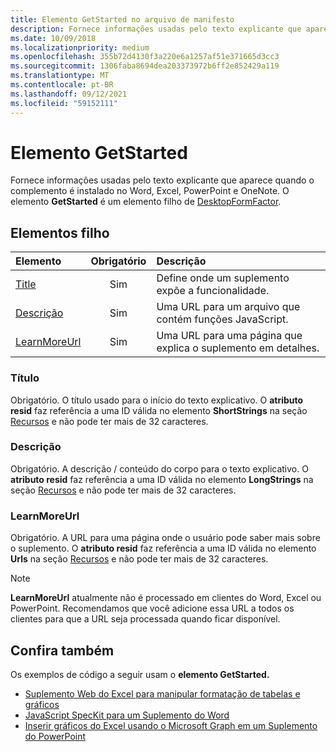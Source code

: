 ```yaml
---
title: Elemento GetStarted no arquivo de manifesto
description: Fornece informações usadas pelo texto explicante que aparece quando o complemento é instalado no Word, Excel, PowerPoint e OneNote.
ms.date: 10/09/2018
ms.localizationpriority: medium
ms.openlocfilehash: 355b72d4130f3a220e6a1257af51e371665d3cc3
ms.sourcegitcommit: 1306faba8694dea203373972b6ff2e852429a119
ms.translationtype: MT
ms.contentlocale: pt-BR
ms.lasthandoff: 09/12/2021
ms.locfileid: "59152111"
---
```

# <a name="getstarted-element"></a>Elemento GetStarted

Fornece informações usadas pelo texto explicante que aparece quando o complemento é instalado no Word, Excel, PowerPoint e OneNote. O elemento **GetStarted** é um elemento filho de [DesktopFormFactor](desktopformfactor.md).

## <a name="child-elements"></a>Elementos filho

| Elemento                       | Obrigatório | Descrição                                        |
|:------------------------------|:--------:|:---------------------------------------------------|
| [Title](#title)               | Sim      | Define onde um suplemento expõe a funcionalidade.     |
| [Descrição](#description)   | Sim      | Uma URL para um arquivo que contém funções JavaScript.|
| [LearnMoreUrl](#learnmoreurl) | Sim       | Uma URL para uma página que explica o suplemento em detalhes.   |

### <a name="title"></a>Título 

Obrigatório. O título usado para o início do texto explicativo. O **atributo resid** faz referência a uma ID válida no elemento **ShortStrings** na seção [Recursos](resources.md) e não pode ter mais de 32 caracteres.

### <a name="description"></a>Descrição

Obrigatório. A descrição / conteúdo do corpo para o texto explicativo. O **atributo resid** faz referência a uma ID válida no elemento **LongStrings** na seção [Recursos](resources.md) e não pode ter mais de 32 caracteres.

### <a name="learnmoreurl"></a>LearnMoreUrl

Obrigatório. A URL para uma página onde o usuário pode saber mais sobre o suplemento. O **atributo resid** faz referência a uma ID válida no elemento **Urls** na seção [Recursos](resources.md) e não pode ter mais de 32 caracteres.

> [!NOTE]
> **LearnMoreUrl** atualmente não é processado em clientes do Word, Excel ou PowerPoint. Recomendamos que você adicione essa URL a todos os clientes para que a URL seja processada quando ficar disponível. 

## <a name="see-also"></a>Confira também

Os exemplos de código a seguir usam o **elemento GetStarted.**

* [Suplemento Web do Excel para manipular formatação de tabelas e gráficos](https://github.com/OfficeDev/Excel-Add-in-JavaScript-SalesTracker)
* [JavaScript SpecKit para um Suplemento do Word](https://github.com/OfficeDev/Word-Add-in-JS-SpecKit)
* [Inserir gráficos do Excel usando o Microsoft Graph em um Suplemento do PowerPoint](https://github.com/OfficeDev/PowerPoint-Add-in-Microsoft-Graph-ASPNET-InsertChart)
